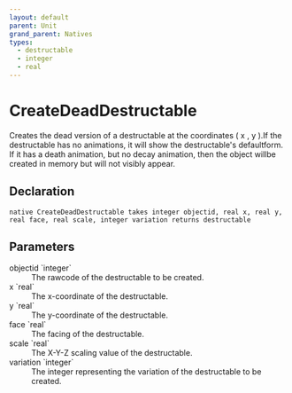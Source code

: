 ```yaml
---
layout: default
parent: Unit
grand_parent: Natives
types:
  - destructable
  - integer
  - real
---
```


# CreateDeadDestructable
Creates the dead version of a destructable at the coordinates ( x , y ).If the destructable has no animations, it will show the destructable's defaultform. If it has a death animation, but no decay animation, then the object willbe created in memory but will not visibly appear.

## Declaration

```
native CreateDeadDestructable takes integer objectid, real x, real y, real face, real scale, integer variation returns destructable
```

## Parameters
<dl>
  <dt>objectid `integer`</dt>
  <dd>The rawcode of the destructable to be created.</dd>

  <dt>x `real`</dt>
  <dd>The x-coordinate of the destructable.</dd>

  <dt>y `real`</dt>
  <dd>The y-coordinate of the destructable.</dd>

  <dt>face `real`</dt>
  <dd>The facing of the destructable.</dd>

  <dt>scale `real`</dt>
  <dd>The X-Y-Z scaling value of the destructable.</dd>

  <dt>variation `integer`</dt>
  <dd>The integer representing the variation of the destructable to be created.</dd>
</dl>